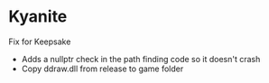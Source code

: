 # Kyanite

Fix for Keepsake

- Adds a nullptr check in the path finding code so it doesn't crash
- Copy ddraw.dll from release to game folder
